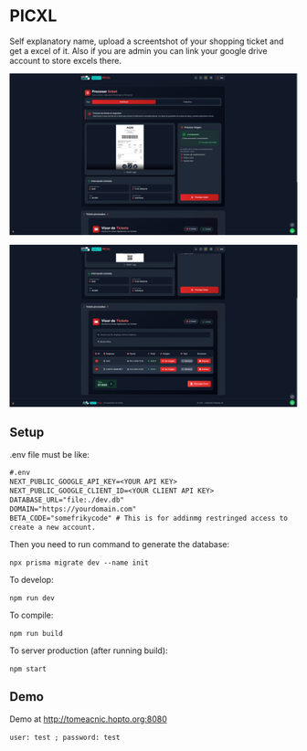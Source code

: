 # PICXL

Self explanatory name, upload a screentshot of your shopping ticket and get a excel of it. 
Also if you are admin you can link your google drive account to store excels there.

![Preview 1](https://github.com/tempestgf/picxl/blob/main/images/Preview1.png)


![Preview 2](https://github.com/tempestgf/picxl/blob/main/images/Preview2.png)

## Setup

.env file must be like:

```env
#.env
NEXT_PUBLIC_GOOGLE_API_KEY=<YOUR API KEY>
NEXT_PUBLIC_GOOGLE_CLIENT_ID=<YOUR CLIENT API KEY>
DATABASE_URL="file:./dev.db"  
DOMAIN="https://yourdomain.com"
BETA_CODE="somefrikycode" # This is for addinmg restringed access to create a new account.
```

Then you need to run command to generate the database:

`npx prisma migrate dev --name init`

To develop:

`npm run dev`

To compile:

`npm run build` 

To server production (after running build):

`npm start`

## Demo

Demo at http://tomeacnic.hopto.org:8080

`user: test ; password: test`
